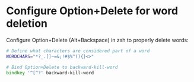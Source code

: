 # Configure Option+Delete for word deletion

Configure Option+Delete (Alt+Backspace) in zsh to properly delete words:

```zsh
# Define what characters are considered part of a word
WORDCHARS="*?_.[]~=&;!#$%^(){}<>"

# Bind Option+Delete to backward-kill-word
bindkey '^[^?' backward-kill-word
```

